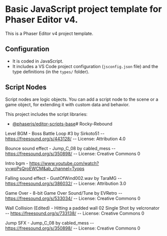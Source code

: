 # Basic JavaScript project template for Phaser Editor v4.

This is a Phaser Editor v4 project template.

## Configuration

- It is coded in JavaScript.
- It includes a VS Code project configuration (`jsconfig.json` file) and the type definitions (in the `types/` folder).

## Script Nodes

Script nodes are logic objects. You can add a script node to the scene or a game object, for extending it with custom data and behavior.

This project includes the script libraries:

- [@phaserjs/editor-scripts-base](https://github.com/phaserjs/editor-scripts-base)# Rocky-Rebound

Level BGM -
Boss Battle Loop #3 by Sirkoto51 -- https://freesound.org/s/443128/ -- License: Attribution 4.0

Bounce sound effect - Jump_C_08 by cabled_mess -- https://freesound.org/s/350898/ -- License: Creative Commons 0

Intro bgm - https://www.youtube.com/watch?v=woPsQroEWCM&ab_channel=Tyops

Falling sound effect - GustOfWind002.wav by TaraMG -- https://freesound.org/s/386032/ -- License: Attribution 3.0

Game Over - 8-bit Game Over Sound/Tune by EVRetro -- https://freesound.org/s/533034/ -- License: Creative Commons 0

Wall Collision (Edited) - Hitting a padded wall 02 Single Shot by velcronator -- https://freesound.org/s/733138/ -- License: Creative Commons 0

Jump SFX - Jump_C_08 by cabled_mess -- https://freesound.org/s/350898/ -- License: Creative Commons 0
